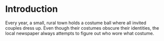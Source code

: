 # Introduction

Every year, a small, rural town holds a costume ball where all invited couples dress up.
Even though their costumes obscure their identities, the local newspaper always attempts to figure out who wore what costume.
